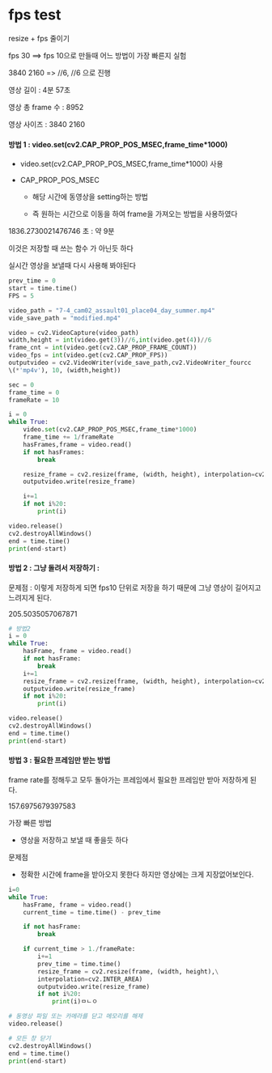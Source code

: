 # fps test

resize + fps 줄이기

fps 30 ==> fps 10으로 만들때 어느 방법이 가장 빠른지 실험

3840 2160 => //6, //6 으로 진행

영상 길이 : 4분 57초

영상 총 frame 수 : 8952

영상 사이즈 : 3840 2160

#### 방법 1 : video.set(cv2.CAP_PROP_POS_MSEC,frame_time*1000)

- video.set(cv2.CAP_PROP_POS_MSEC,frame_time*1000) 사용

- CAP_PROP_POS_MSEC
  
  - 해당 시간에 동영상을 setting하는 방법
  
  - 즉 원하는 시간으로 이동을 하여 frame을 가져오는 방법을 사용하였다

1836.2730021476746 초 : 약 9분

이것은 저장할 때 쓰는 함수 가 아닌듯 하다

실시간 영상을 보낼때 다시 사용해 봐야된다

```python
prev_time = 0
start = time.time()
FPS = 5

video_path = "7-4_cam02_assault01_place04_day_summer.mp4"
vide_save_path = "modified.mp4"

video = cv2.VideoCapture(video_path)
width,height = int(video.get(3))//6,int(video.get(4))//6
frame_cnt = int(video.get(cv2.CAP_PROP_FRAME_COUNT))
video_fps = int(video.get(cv2.CAP_PROP_FPS))
outputvideo = cv2.VideoWriter(vide_save_path,cv2.VideoWriter_fourcc
\(*'mp4v'), 10, (width,height))

sec = 0
frame_time = 0
frameRate = 10

i = 0
while True:
    video.set(cv2.CAP_PROP_POS_MSEC,frame_time*1000)
    frame_time += 1/frameRate
    hasFrames,frame = video.read()
    if not hasFrames:
        break

    resize_frame = cv2.resize(frame, (width, height), interpolation=cv2.INTER_AREA)
    outputvideo.write(resize_frame)

    i+=1
    if not i%20:
        print(i)

video.release()
cv2.destroyAllWindows()
end = time.time()
print(end-start)
```

#### 방법 2 : 그냥 돌려서 저장하기 :

문제점 : 이렇게 저장하게 되면 fps10 단위로 저장을 하기 때문에 그냥 영상이 길어지고 느려지게 된다.

205.5035057067871

```python
# 방법2
i = 0
while True:
    hasFrame, frame = video.read()
    if not hasFrame:
        break
    i+=1
    resize_frame = cv2.resize(frame, (width, height), interpolation=cv2.INTER_AREA)
    outputvideo.write(resize_frame)
    if not i%20:
        print(i)

video.release()
cv2.destroyAllWindows()
end = time.time()
print(end-start)
```

#### 방법 3 : 필요한 프레임만 받는 방법

frame rate를 정해두고 모두 돌아가는 프레임에서 필요한 프레임만 받아 저장하게 된다.

157.6975679397583

가장 빠른 방법

- 영상을 저장하고 보낼 때 좋을듯 하다

문제점

- 정확한 시간에 frame을 받아오지 못한다 하지만 영상에는 크게 지장없어보인다.

```python
i=0
while True:
    hasFrame, frame = video.read()
    current_time = time.time() - prev_time

    if not hasFrame:
        break

    if current_time > 1./frameRate:
        i+=1
        prev_time = time.time()
        resize_frame = cv2.resize(frame, (width, height),\
        interpolation=cv2.INTER_AREA)
        outputvideo.write(resize_frame)
        if not i%20:
            print(i)ㅁㄴㅇ

# 동영상 파일 또는 카메라를 닫고 메모리를 해제
video.release()

# 모든 창 닫기
cv2.destroyAllWindows()
end = time.time()
print(end-start)
```
